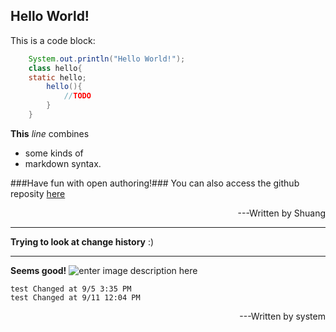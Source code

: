 Hello World!
---

This is a code block:
```java
    System.out.println("Hello World!");
    class hello{
    static hello;
        hello(){
            //TODO
        }
    }
```
**This** _line_ combines

- some kinds of 
- markdown syntax.

###Have fun with open authoring!###
You can also access the github reposity [here](https://github.com/openauthor/OpenAuthoring)
<p style='text-align:right'>---Written by Shuang<p>

----------
**Trying to look at change history**
:)

----------
**Seems good!**
![enter image description here][1]

    test Changed at 9/5 3:35 PM
    test Changed at 9/11 12:04 PM

<p style='text-align:right'>---Written by system<p>


  [1]: http://www.studypress.info/wp-content/uploads/2013/06/smile-300x300.png